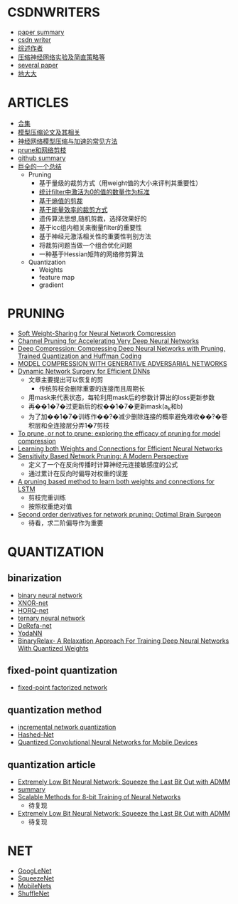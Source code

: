 # CSDNWRITERS
* [paper summary](https://www.jianshu.com/p/e73851f32c9f)  
* [csdn writer](https://blog.csdn.net/yingpeng_zhong?t=1)  
* [综述作者](https://blog.csdn.net/wspba)  
* [压缩神经网络实验及简直策略等](https://blog.csdn.net/jason19966)  
* [several paper](https://blog.csdn.net/cookie_234?t=1)  
* [地大大](https://blog.csdn.net/liujianlin01)  
# ARTICLES
* [合集](https://www.jiqizhixin.com/articles/2018-06-01-11)  
* [模型压缩论文及其相关](https://www.jishux.com/p/4007c8b22f2c7083)  
* [神经网络模型压缩与加速的常见方法](https://blog.csdn.net/LiJiancheng0614/article/details/79478792?utm_source=blogxgwz1)  
* [prune和网络剪枝](https://blog.csdn.net/SIGAI_CSDN/article/details/80803956?utm_source=blogxgwz8)  
* [github summary](https://github.com/Ewenwan/MVision/tree/master/CNN/Deep_Compression/quantization)
* [巨全的一个总结](https://github.com/Ewenwan/MVision/tree/85c37ba2df091570510d5240ea2f698b75e3fbb6/CNN/Deep_Compression)
  * Pruning
    * 基于量级的裁剪方式（用weight值的大小来评判其重要性）
    * [统计filter中激活为0的值的数量作为标准](https://arxiv.org/pdf/1607.03250.pdf)
    * [基于熵值的剪裁](https://arxiv.org/pdf/1706.05791.pdf)
    * [基于能量效率的裁剪方式](https://arxiv.org/pdf/1611.05128.pdf)
    * 遗传算法思想,随机剪裁，选择效果好的
    * 基于icc组内相关来衡量filter的重要性
    * 基于神经元激活相关性的重要性判别方法
    * 将裁剪问题当做一个组合优化问题
    * 一种基于Hessian矩阵的网络修剪算法
  * Quantization
    * Weights
    * feature map
    * gradient
# PRUNING
* [Soft Weight-Sharing for Neural Network Compression ](http://cn.arxiv.org/abs/1702.04008)
* [Channel Pruning for Accelerating Very Deep Neural Networks](https://arxiv.org/abs/1707.06168)
* [Deep Compression: Compressing Deep Neural Networks with Pruning, Trained Quantization and Huffman Coding](https://arxiv.org/abs/1510.00149)
* [MODEL COMPRESSION WITH GENERATIVE ADVERSARIAL NETWORKS](https://openreview.net/forum?id=Byxz4n09tQ)
* [Dynamic Network Surgery for Efficient DNNs](https://arxiv.org/abs/1608.04493)
  * 文章主要提出可以恢复的剪
    * 传统剪枝会删除重要的连接而且周期长
  * 用mask来代表状态，每轮利用mask后的参数计算出的loss更新参数
  * 再��1�7�过更新后的权��1�7�更新mask(a<sub>k</sub>和b<sub></sub>)
  * 为了加��1�7�训练作��?�减少删除连接的概率避免难收��?�卷积层和全连接层分弄1�7剪枝
* [To prune, or not to prune: exploring the efficacy of pruning for model compression](http://cn.arxiv.org/abs/1710.01878)
* [Learning both Weights and Connections for Efficient Neural Networks](http://cn.arxiv.org/abs/1506.02626)
* [Sensitivity Based Network Pruning: A Modern Perspective](http://users.cecs.anu.edu.au/~Tom.Gedeon/conf/ABCs2018/paper/ABCs2018_paper_135.pdf)
  * 定义了一个在反向传播时计算神经元连接敏感度的公式
  * 通过累计在反向时偏导对权重的误差
* [A pruning based method to learn both weights and connections for LSTM](https://nlp.stanford.edu/courses/cs224n/2015/reports/2.pdf)
  * 剪枝完重训练
  * 按照权重绝对值
* [Second order derivatives for network pruning: Optimal Brain Surgeon](https://papers.nips.cc/paper/647-second-order-derivatives-for-network-pruning-optimal-brain-surgeon.pdf)
  * 待看，求二阶偏导作为重要
# QUANTIZATION
  ## binarization
  * [binary neural network](https://arxiv.org/abs/1602.02830)
  * [XNOR-net](https://arxiv.org/abs/1603.05279)
  * [HORQ-net](https://arxiv.org/abs/1708.08687)
  * [ternary neural network](https://arxiv.org/abs/1705.01462)
  * [DeRefa-net](https://arxiv.org/abs/1606.06160)
  * [YodaNN](https://arxiv.org/abs/1606.05487)
  * [BinaryRelax- A Relaxation Approach For Training Deep Neural Networks With Quantized Weights](http://cn.arxiv.org/abs/1801.06313)
  ## fixed-point quantization
  * [fixed-point factorized network](https://arxiv.org/abs/1611.01972)
  ## quantization method
  * [incremental network quantization](https://arxiv.org/abs/1702.03044)
  * [Hashed-Net](https://arxiv.org/abs/1702.00758)
  * [Quantized Convolutional Neural Networks for Mobile Devices](https://arxiv.org/abs/1512.06473)
  ## quantization article
  * [Extremely Low Bit Neural Network: Squeeze the Last Bit Out with ADMM](https://arxiv.org/abs/1707.09870v1)
  *  [summary](https://blog.csdn.net/u012101561/article/details/80868352?utm_source=blogxgwz34)
  * [Scalable Methods for 8-bit Training of Neural Networks](https://arxiv.org/abs/1707.09870v1)
    * 待复现
  * [Extremely Low Bit Neural Network: Squeeze the Last Bit Out with ADMM](https://arxiv.org/abs/1805.11046v1)
    * 待复现
# NET
* [GoogLeNet](https://www.cs.unc.edu/~wliu/papers/GoogLeNet.pdf)
* [SqueezeNet](https://arxiv.org/abs/1602.07360)
* [MobileNets](https://arxiv.org/abs/1704.04861)
* [ShuffleNet](https://arxiv.org/abs/1707.01083)
